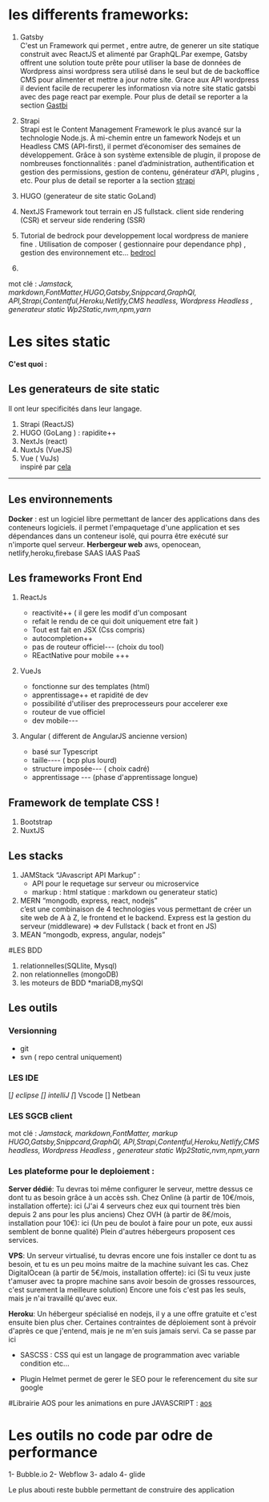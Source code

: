 
# les differents frameworks:

1. Gatsby  
   C'est un Framework qui permet , entre autre, de generer un site statique construit avec ReactJS et alimenté par GraphQL.Par exempe, Gatsby offrent une solution toute prête pour utiliser la base de données de Wordpress ainsi wordpress sera utilisé dans le seul but de de backoffice CMS pour alimenter et mettre a jour notre site. Grace aux API wordpress il devient facile de recuperer les informatiosn via notre site static gatsbi avec des page react par exemple.
   Pour plus de detail se reporter a la section 
   [Gastbi](http:// "lien gatsbi")

2. Strapi  
Strapi est le Content Management Framework le plus avancé sur la technologie Node.js. À mi-chemin entre un famework Nodejs et un Headless CMS (API-first), il permet d’économiser des semaines de développement. 
Grâce à son système extensible de plugin, il propose de nombreuses fonctionnalités : panel d’administration, authentification et gestion des permissions, gestion de contenu, générateur d’API, plugins , etc.
Pour plus de detail se reporter a la section 
[strapi](https://en.wikipedia.org/wiki/Hobbit#Lifestyle "lien strapi")  

3. HUGO  (generateur de site static GoLand)

4. NextJS
   Framework tout terrain en JS fullstack.
   client side rendering (CSR) et serveur side rendering (SSR)
    
5. Tutorial de bedrock pour developpement local wordpress de maniere fine  . Utilisation de composer ( gestionnaire pour dependance php) , gestion des environnement etc...
[bedrocl](http://https://www.youtube.com/watch?v=2lcRaKiw1-I&list=PLjwdMgw5TTLW-KLG7B6Ohe0eEwLAhfm7_&index=2 "youtube graphikark.Fr")
5. 
mot clé : *Jamstack, markdown,FontMatter,HUGO,Gatsby,Snippcard,GraphQl, API,Strapi,Contentful,Heroku,Netlify,CMS headless, Wordpress Headless , generateur static Wp2Static,nvm,npm,yarn*

# Les sites static
**C'est quoi :**  


## Les generateurs de site static
Il ont leur specificités dans leur langage.
1. Strapi (ReactJS)
2. HUGO (GoLang ) : rapidite++
3. NextJs (react)
4. NuxtJs (VueJS)
5. Vue ( VuJs)  
inspiré par [cela](https://www.youtube.com/watch?v=xj14OvWFtsY "gCk")
---

## Les environnements
**Docker** :  est un logiciel libre permettant de lancer des applications dans des conteneurs logiciels. il permet l'empaquetage d'une application  et ses dépendances dans un conteneur isolé, qui pourra être exécuté sur n'importe quel serveur.
**Herbergeur web** aws, openocean, netlify,heroku,firebase SAAS IAAS PaaS

## Les frameworks Front End
1. ReactJs
   * reactivité++ ( il gere les modif d'un composant 
   * refait le rendu de ce qui doit uniquement etre fait )
   * Tout est fait en JSX (Css compris)
   * autocompletion++
   * pas de routeur officiel--- (choix du tool)
   * REactNative pour mobile +++
2. VueJs
   * fonctionne sur des templates (html)
   * apprentissage++ et rapidité de dev
   * possibilité d'utiliser des preprocesseurs pour  accelerer exe
   * routeur de vue officiel
   * dev mobile---


3. Angular ( different de AngularJS ancienne version)
   * basé sur Typescript
   * taille---- ( bcp plus lourd)
   * structure imposée--- ( choix cadré)
   * apprentissage --- (phase d'apprentissage longue)


## Framework de template CSS ! 

1. Bootstrap
2. NuxtJS

## Les stacks
1. JAMStack “JAvascript API Markup” : 
   * API pour le requetage sur serveur ou microservice
   * markup : html statique : markdown ou generateur static)
2. MERN “mongodb, express, react, nodejs”  
    c’est une combinaison de 4 technologies vous permettant de créer un site web de A à Z, le frontend et le backend. Express est la gestion du serveur (middleware) => dev Fullstack ( back et front en JS)
3. MEAN  “mongodb, express, angular, nodejs” 


#LES BDD
1. relationnelles(SQLlite, Mysql)
2. non relationnelles (mongoDB)
3. les moteurs de BDD 
   *mariaDB,mySQl

## Les outils
### Versionning
* git
* svn ( repo central uniquement)
  
### LES IDE
[*] eclipse
[] intelliJ
[*] Vscode
[] Netbean


### LES SGCB client

mot clé : *Jamstack, markdown,FontMatter, markup HUGO,Gatsby,Snippcard,GraphQl, API,Strapi,Contentful,Heroku,Netlify,CMS headless, Wordpress Headless , generateur static Wp2Static,nvm,npm,yarn*


### Les plateforme pour le deploiement :
**Server dédié**: Tu devras toi même configurer le serveur, mettre dessus ce dont tu as besoin grâce à un accès ssh. Chez Online (à partir de 10€/mois, installation offerte): ici (J'ai 4 serveurs chez eux qui tournent très bien depuis 2 ans pour les plus anciens) Chez OVH (à partir de 8€/mois, installation pour 10€): ici (Un peu de boulot à faire pour un pote, eux aussi semblent de bonne qualité) Plein d'autres hébergeurs proposent ces services.  

**VPS**: Un serveur virtualisé, tu devras encore une fois installer ce dont tu as besoin, et tu es un peu moins maitre de la machine suivant les cas. Chez DigitalOcean (à partir de 5€/mois, installation offerte): ici (Si tu veux juste t'amuser avec ta propre machine sans avoir besoin de grosses ressources, c'est surement la meilleure solution) Encore une fois c'est pas les seuls, mais je n'ai travaillé qu'avec eux.

**Heroku**: Un hébergeur spécialisé en nodejs, il y a une offre gratuite et c'est ensuite bien plus cher. Certaines contraintes de déploiement sont à prévoir d'après ce que j'entend, mais je ne m'en suis jamais servi. Ca se passe par ici  

* SASCSS : CSS qui est un langage de programmation avec variable condition etc...
  

* Plugin Helmet permet de gerer le SEO pour le referencement du site sur google


#Librairie AOS pour les animations en pure JAVASCRIPT : 
[aos](http:// "lien gatsbi")


# Les outils no code par odre de performance

1- Bubble.io
2- Webflow 
3- adalo
4- glide

Le plus abouti reste bubble permettant de construire des application